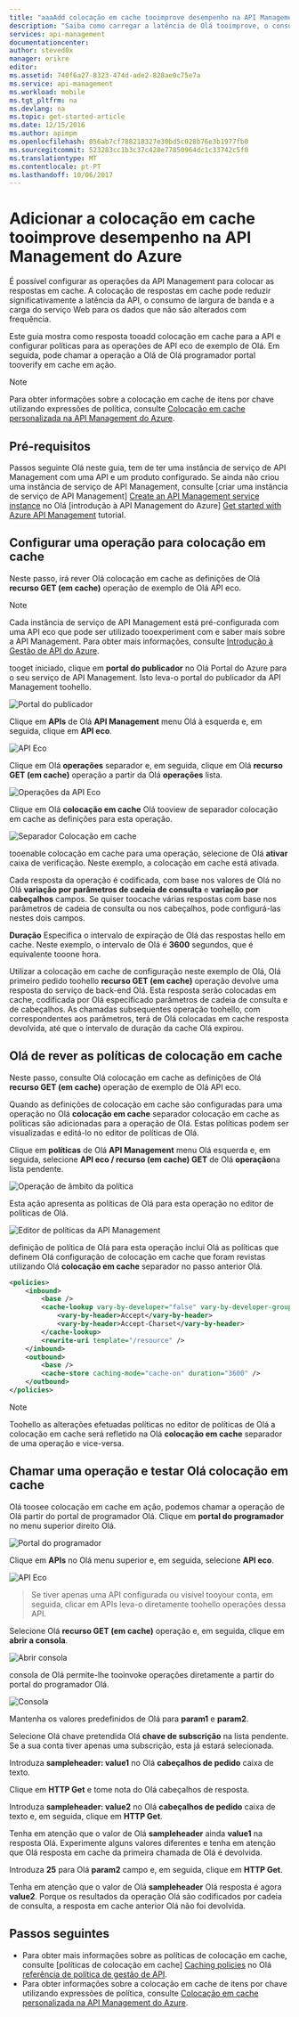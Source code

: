 ```yaml
---
title: "aaaAdd colocação em cache tooimprove desempenho na API Management do Azure | Microsoft Docs"
description: "Saiba como carregar a latência de Olá tooimprove, o consumo de largura de banda e o serviço web para chamadas de serviço de API Management."
services: api-management
documentationcenter: 
author: steved0x
manager: erikre
editor: 
ms.assetid: 740f6a27-8323-474d-ade2-828ae0c75e7a
ms.service: api-management
ms.workload: mobile
ms.tgt_pltfrm: na
ms.devlang: na
ms.topic: get-started-article
ms.date: 12/15/2016
ms.author: apimpm
ms.openlocfilehash: 056ab7cf788218327e30bd5c028b76e3b1977fb0
ms.sourcegitcommit: 523283cc1b3c37c428e77850964dc1c33742c5f0
ms.translationtype: MT
ms.contentlocale: pt-PT
ms.lasthandoff: 10/06/2017
---
```

# <a name="add-caching-tooimprove-performance-in-azure-api-management"></a>Adicionar a colocação em cache tooimprove desempenho na API Management do Azure
É possível configurar as operações da API Management para colocar as respostas em cache. A colocação de respostas em cache pode reduzir significativamente a latência da API, o consumo de largura de banda e a carga do serviço Web para os dados que não são alterados com frequência.

Este guia mostra como resposta tooadd colocação em cache para a API e configurar políticas para as operações de API eco de exemplo de Olá. Em seguida, pode chamar a operação a Olá de Olá programador portal tooverify em cache em ação.

> [!NOTE]
> Para obter informações sobre a colocação em cache de itens por chave utilizando expressões de política, consulte [Colocação em cache personalizada na API Management do Azure](api-management-sample-cache-by-key.md).
> 
> 

## <a name="prerequisites"></a>Pré-requisitos
Passos seguinte Olá neste guia, tem de ter uma instância de serviço de API Management com uma API e um produto configurado. Se ainda não criou uma instância de serviço de API Management, consulte [criar uma instância de serviço de API Management] [ Create an API Management service instance] no Olá [introdução à API Management do Azure] [ Get started with Azure API Management] tutorial.

## <a name="configure-caching"> </a>Configurar uma operação para colocação em cache
Neste passo, irá rever Olá colocação em cache as definições de Olá **recurso GET (em cache)** operação de exemplo de Olá API eco.

> [!NOTE]
> Cada instância de serviço de API Management está pré-configurada com uma API eco que pode ser utilizado tooexperiment com e saber mais sobre a API Management. Para obter mais informações, consulte [Introdução à Gestão de API do Azure][Get started with Azure API Management].
> 
> 

tooget iniciado, clique em **portal do publicador** no Olá Portal do Azure para o seu serviço de API Management. Isto leva-o portal do publicador da API Management toohello.

![Portal do publicador][api-management-management-console]

Clique em **APIs** de Olá **API Management** menu Olá à esquerda e, em seguida, clique em **API eco**.

![API Eco][api-management-echo-api]

Clique em Olá **operações** separador e, em seguida, clique em Olá **recurso GET (em cache)** operação a partir da Olá **operações** lista.

![Operações da API Eco][api-management-echo-api-operations]

Clique em Olá **colocação em cache** Olá tooview de separador colocação em cache as definições para esta operação.

![Separador Colocação em cache][api-management-caching-tab]

tooenable colocação em cache para uma operação, selecione de Olá **ativar** caixa de verificação. Neste exemplo, a colocação em cache está ativada.

Cada resposta da operação é codificada, com base nos valores de Olá no Olá **variação por parâmetros de cadeia de consulta** e **variação por cabeçalhos** campos. Se quiser toocache várias respostas com base nos parâmetros de cadeia de consulta ou nos cabeçalhos, pode configurá-las nestes dois campos.

**Duração** Especifica o intervalo de expiração de Olá das respostas hello em cache. Neste exemplo, o intervalo de Olá é **3600** segundos, que é equivalente tooone hora.

Utilizar a colocação em cache de configuração neste exemplo de Olá, Olá primeiro pedido toohello **recurso GET (em cache)** operação devolve uma resposta do serviço de back-end Olá. Esta resposta serão colocadas em cache, codificada por Olá especificado parâmetros de cadeia de consulta e de cabeçalhos. As chamadas subsequentes operação toohello, com correspondentes aos parâmetros, terá de Olá colocadas em cache resposta devolvida, até que o intervalo de duração da cache Olá expirou.

## <a name="caching-policies"></a>Olá de rever as políticas de colocação em cache
Neste passo, consulte Olá colocação em cache as definições de Olá **recurso GET (em cache)** operação de exemplo de Olá API eco.

Quando as definições de colocação em cache são configuradas para uma operação no Olá **colocação em cache** separador colocação em cache as políticas são adicionadas para a operação de Olá. Estas políticas podem ser visualizadas e editá-lo no editor de políticas de Olá.

Clique em **políticas** de Olá **API Management** menu Olá esquerda e, em seguida, selecione **API eco / recurso (em cache) GET** de Olá **operação**na lista pendente.

![Operação de âmbito da política][api-management-operation-dropdown]

Esta ação apresenta as políticas de Olá para esta operação no editor de políticas de Olá.

![Editor de políticas da API Management][api-management-policy-editor]

definição de política de Olá para esta operação inclui Olá as políticas que definem Olá configuração de colocação em cache que foram revistas utilizando Olá **colocação em cache** separador no passo anterior Olá.

```xml
<policies>
    <inbound>
        <base />
        <cache-lookup vary-by-developer="false" vary-by-developer-groups="false">
            <vary-by-header>Accept</vary-by-header>
            <vary-by-header>Accept-Charset</vary-by-header>
        </cache-lookup>
        <rewrite-uri template="/resource" />
    </inbound>
    <outbound>
        <base />
        <cache-store caching-mode="cache-on" duration="3600" />
    </outbound>
</policies>
```

> [!NOTE]
> Toohello as alterações efetuadas políticas no editor de políticas de Olá a colocação em cache será refletido na Olá **colocação em cache** separador de uma operação e vice-versa.
> 
> 

## <a name="test-operation"></a>Chamar uma operação e testar Olá colocação em cache
Olá toosee colocação em cache em ação, podemos chamar a operação de Olá partir do portal de programador Olá. Clique em **portal do programador** no menu superior direito Olá.

![Portal do programador][api-management-developer-portal-menu]

Clique em **APIs** no Olá menu superior e, em seguida, selecione **API eco**.

![API Eco][api-management-apis-echo-api]

> Se tiver apenas uma API configurada ou visível tooyour conta, em seguida, clicar em APIs leva-o diretamente toohello operações dessa API.
> 
> 

Selecione Olá **recurso GET (em cache)** operação e, em seguida, clique em **abrir a consola**.

![Abrir consola][api-management-open-console]

consola de Olá permite-lhe tooinvoke operações diretamente a partir do portal do programador Olá.

![Consola][api-management-console]

Mantenha os valores predefinidos de Olá para **param1** e **param2**.

Selecione Olá chave pretendida Olá **chave de subscrição** na lista pendente. Se a sua conta tiver apenas uma subscrição, esta já estará selecionada.

Introduza **sampleheader: value1** no Olá **cabeçalhos de pedido** caixa de texto.

Clique em **HTTP Get** e tome nota do Olá cabeçalhos de resposta.

Introduza **sampleheader: value2** no Olá **cabeçalhos de pedido** caixa de texto e, em seguida, clique em **HTTP Get**.

Tenha em atenção que o valor de Olá **sampleheader** ainda **value1** na resposta Olá. Experimente alguns valores diferentes e tenha em atenção que Olá resposta em cache da primeira chamada de Olá é devolvida.

Introduza **25** para Olá **param2** campo e, em seguida, clique em **HTTP Get**.

Tenha em atenção que o valor de Olá **sampleheader** Olá resposta é agora **value2**. Porque os resultados da operação Olá são codificados por cadeia de consulta, a resposta em cache anterior Olá não foi devolvida.

## <a name="next-steps"> </a>Passos seguintes
* Para obter mais informações sobre as políticas de colocação em cache, consulte [políticas de colocação em cache] [ Caching policies] no Olá [referência de política de gestão de API][API Management policy reference].
* Para obter informações sobre a colocação em cache de itens por chave utilizando expressões de política, consulte [Colocação em cache personalizada na API Management do Azure](api-management-sample-cache-by-key.md).

[api-management-management-console]: ./media/api-management-howto-cache/api-management-management-console.png
[api-management-echo-api]: ./media/api-management-howto-cache/api-management-echo-api.png
[api-management-echo-api-operations]: ./media/api-management-howto-cache/api-management-echo-api-operations.png
[api-management-caching-tab]: ./media/api-management-howto-cache/api-management-caching-tab.png
[api-management-operation-dropdown]: ./media/api-management-howto-cache/api-management-operation-dropdown.png
[api-management-policy-editor]: ./media/api-management-howto-cache/api-management-policy-editor.png
[api-management-developer-portal-menu]: ./media/api-management-howto-cache/api-management-developer-portal-menu.png
[api-management-apis-echo-api]: ./media/api-management-howto-cache/api-management-apis-echo-api.png
[api-management-open-console]: ./media/api-management-howto-cache/api-management-open-console.png
[api-management-console]: ./media/api-management-howto-cache/api-management-console.png


[How tooadd operations tooan API]: api-management-howto-add-operations.md
[How tooadd and publish a product]: api-management-howto-add-products.md
[Monitoring and analytics]: api-management-monitoring.md
[Add APIs tooa product]: api-management-howto-add-products.md#add-apis
[Publish a product]: api-management-howto-add-products.md#publish-product
[Get started with Azure API Management]: api-management-get-started.md

[API Management policy reference]: https://msdn.microsoft.com/library/azure/dn894081.aspx
[Caching policies]: https://msdn.microsoft.com/library/azure/dn894086.aspx

[Create an API Management service instance]: api-management-get-started.md#create-service-instance

[Configure an operation for caching]: #configure-caching
[Review hello caching policies]: #caching-policies
[Call an operation and test hello caching]: #test-operation
[Next steps]: #next-steps
